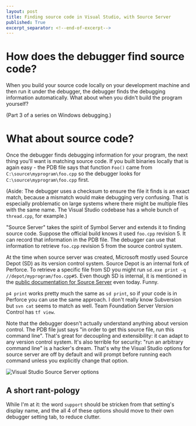 ```yaml
---
layout: post
title: Finding source code in Visual Studio, with Source Server
published: True
excerpt_separator: <!--end-of-excerpt-->
---
```


# How does the debugger find source code?

When you build your source code locally on your development machine and then run it under the debugger, the debugger finds the debugging information automatically. What about when you didn't build the program yourself?

(Part 3 of a series on Windows debugging.)

<!--end-of-excerpt-->

# What about source code?

Once the debugger finds debugging information for your program, the next thing you'll want is matching source code. If you built binaries locally that is again easy - the PDB file says that function `Foo()` came from `C:\source\myprogram\foo.cpp` so the debugger looks for `C:\source\myprogram\foo.cpp` first.

(Aside: The debugger uses a checksum to ensure the file it finds is an exact match, because a mismatch would make debugging very confusing. That is especially problematic on large systems where there might be multiple files with the same name. The Visual Studio codebase has a whole bunch of `thread.cpp`, for example.)

"Source Server" takes the spirit of Symbol Server and extends it to finding source code. Suppose the official build knows it used `foo.cpp` revision 5. It can record that information in the PDB file. The debugger can use that information to retrieve `foo.cpp` revision 5 from the source control system. 

At the time when source server was created, Microsoft mostly used Source Depot (SD) as its version control system. Source Depot is an internal fork of Perforce. To retrieve a specific file from SD you might run `sd.exe print -q //depot/myprogram/foo.cpp#5`. Even though SD is internal, it is mentioned in the [public documentation for Source Server](https://learn.microsoft.com/en-us/windows/win32/debug/source-server-and-source-indexing) even today. Funny.

`p4 print` works pretty much the same as `sd print`, so if your code is in Perforce you can use the same approach. I don't really know Subversion but `svn cat` seems to match as well. Team Foundation Server Version Control has `tf view`.

Note that the debugger doesn't actually understand anything about version control. The PDB file just says "in order to get this source file, run this command line". That's great for decoupling and extensibility: it can adapt to any version control system. It's also terrible for security: "run an arbitrary command line" is a hacker's dream. That's why the Visual Studio options for source server are off by default and will prompt before running each command unless you explicitly change that option.

![Visual Studio Source Server options](https://user-images.githubusercontent.com/1259628/224551631-b516170d-6133-403b-beb9-e3d919a387df.png)

## A short rant-pology

While I'm at it: the word `support` should be stricken from that setting's display name, and the all 4 of these options should move to their own debugger setting tab, to reduce clutter.

